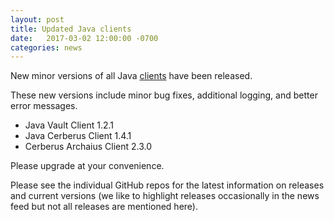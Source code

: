 ```yaml
---
layout: post
title: Updated Java clients
date:   2017-03-02 12:00:00 -0700
categories: news
---
```


New minor versions of all Java [clients](/cerberus/components/#clients) have been released.

These new versions include minor bug fixes, additional logging, and better error messages.

- Java Vault Client 1.2.1
- Java Cerberus Client 1.4.1
- Cerberus Archaius Client 2.3.0

Please upgrade at your convenience.

Please see the individual GitHub repos for the latest information on releases and current versions
(we like to highlight releases occasionally in the news feed but not all releases are mentioned here).
